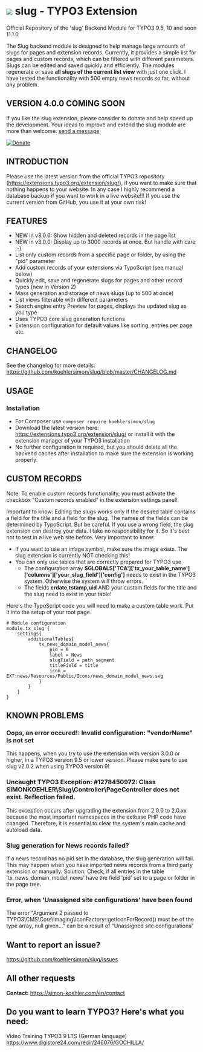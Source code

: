 # ![](https://github.com/koehlersimon/slug/blob/master/ext_icon.gif?raw=true) slug - TYPO3 Extension

Official Repository of the 'slug' Backend Module for TYPO3 9.5, 10 and soon 11.1.0

The Slug backend module is designed to help manage large amounts of slugs for pages and extension records. Currently, it provides a simple list for pages and custom records, which can be filtered with different parameters. Slugs can be edited and saved quickly and efficiently. The modules regenerate or save **all slugs of the current list view** with just one click. I have tested the functionality with 500 empty news records so far, without any problem.

## VERSION 4.0.0 COMING SOON

If you like the slug extension, please consider to donate and help speed up the development.
Your ideas to improve and extend the slug module are more than welcome: [send a message](https//simon-koehler.com/en/contact)

[![Donate](https://img.shields.io/badge/Donate-PayPal-green.svg)](https://paypal.me/typo3freelancer/5)

## INTRODUCTION

Please use the latest version from the official TYPO3 repository (https://extensions.typo3.org/extension/slug/), if you want to make sure that nothing happens to your website. In any case I highly recommend a database backup if you want to work in a live website!!! If you use the current version from GitHub, you use it at your own risk!

## FEATURES

* NEW in v3.0.0: Show hidden and deleted records in the page list
* NEW in v3.0.0: Display up to 3000 records at once. But handle with care ;-)
* List only custom records from a specific page or folder, by using the "pid" parameter
* Add custom records of your extensions via TypoScript (see manual below)
* Quickly edit, save and regenerate slugs for pages and other record types (new in Version 2)
* Mass generation and storage of news slugs (up to 500 at once)
* List views filterable with different parameters
* Search engine entry Preview for pages, displays the updated slug as you type
* Uses TYPO3 core slug generation functions
* Extension configuration for default values like sorting, entries per page etc.

## CHANGELOG

See the changelog for more details:
https://github.com/koehlersimon/slug/blob/master/CHANGELOG.md

## USAGE

### Installation

* For Composer use ```composer require koehlersimon/slug```
* Download the latest version here: https://extensions.typo3.org/extension/slug/ or install it with the extension manager of your TYPO3 installation
* No further configuration is required, but you should delete all the backend caches after installation to make sure the extension is working properly.

## CUSTOM RECORDS

Note: To enable custom records functionality, you must activate the checkbox "Custom records enabled" in the extension settings panel!

Important to know: Editing the slugs works only if the desired table contains a field for the title and a field for the slug. The names of the fields can be determined by TypoScript. But be careful. If you use a wrong field, the slug extension can destroy your data. I take no responsibility for it. So it's best not to test in a live web site before.
Very important to know:
* If you want to use an image symbol, make sure the image exists. The slug extension is currently NOT checking this!
* You can only use tables that are correctly prepared for TYPO3 use
    * The configuration array **$GLOBALS['TCA']['tx_your_table_name']['columns']['your_slug_field']['config']** needs to exist in the TYPO3 system. Otherwise the system will throw errors.
    * The fields **crdate,tstamp,uid** AND your custom fields for the title and the slug need to exist in your table!

Here's the TypoScript code you will need to make a custom table work. Put it into the setup of your root page.
```typoscript
# Module configuration
module.tx_slug {
    settings{
        additionalTables{
            tx_news_domain_model_news{
                pid = 0
                label = News
                slugField = path_segment
                titleField = title
                icon = EXT:news/Resources/Public/Icons/news_domain_model_news.svg
            }
        }
    }
}
```

## KNOWN PROBLEMS

### Oops, an error occured!: Invalid configuration: "vendorName" is not set
This happens, when you try to use the extension with version 3.0.0 or higher, in a TYPO3 version 9.5 or lower version. Please make sure to use slug v2.0.2 when using TYPO3 version 9!

### Uncaught TYPO3 Exception: #1278450972: Class SIMONKOEHLER\Slug\Controller\PageController does not exist. Reflection failed.
This exception occurs after upgrading the extension from 2.0.0 to 2.0.xx because the most important namespaces in the extbase PHP code have changed. Therefore, it is essential to clear the system's main cache and autoload data.

### Slug generation for News records failed?

If a news record has no pid set in the database, the slug generation will fail. This may happen when you have imported news records from a third party extension or manually. Solution: Check, if all entries in the table 'tx_news_domain_model_news' have the field 'pid' set to a page or folder in the page tree.

### Error, when 'Unassigned site configurations' have been found

The error "Argument 2 passed to TYPO3\CMS\Core\Imaging\IconFactory::getIconForRecord() must be of the type array, null given..." can be a result of "Unassigned site configurations"

## Want to report an issue?

https://github.com/koehlersimon/slug/issues

## All other requests

**Contact:** https://simon-koehler.com/en/contact

## Do you want to learn TYPO3? Here's what you need:
Video Training TYPO3 9 LTS (German language)
https://www.digistore24.com/redir/246076/GOCHILLA/
